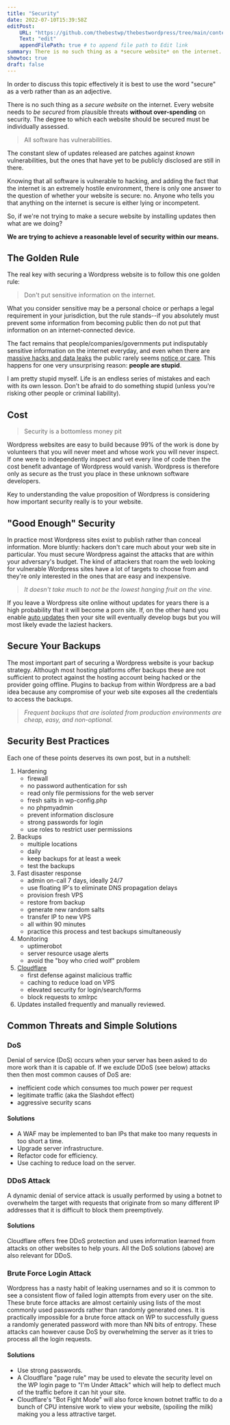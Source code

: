 ```yaml
---
title: "Security"
date: 2022-07-10T15:39:58Z
editPost:
    URL: "https://github.com/thebestwp/thebestwordpress/tree/main/content"
    Text: "edit"
    appendFilePath: true # to append file path to Edit link
summary: There is no such thing as a *secure website* on the internet.
showtoc: true
draft: false
---
```


In order to discuss this topic effectively it is best to use the word "secure" as a verb rather than as an adjective.

There is no such thing as a *secure website* on the internet.
Every website needs to *be secured* from plausible threats **without over-spending** on security.
The degree to which each website should be secured must be individually assessed.

> All software has vulnerabilities.

The constant slew of updates released are patches against *known* vulnerabilities, but the ones that have yet to be publicly disclosed are still in there.

Knowing that all software is vulnerable to hacking, and adding the fact that the internet is an extremely hostile environment, there is only one answer to the question of whether your website is secure: no.
Anyone who tells you that anything on the internet is secure is either lying or incompetent. 

So, if we're not trying to make a secure website by installing updates then what are we doing?

**We are trying to achieve a reasonable level of security within our means.**


## The Golden Rule
The real key with securing a Wordpress website is to follow this one golden rule:

> Don't put sensitive information on the internet.

What you consider sensitive may be a personal choice or perhaps a legal requirement in your jurisdiction, but the rule stands--if you absolutely must prevent some information from becoming public then do not put that information on an internet-connected device.

The fact remains that people/companies/governments put indisputably sensitive information on the internet everyday, and even when there are [massive hacks and data leaks](https://www.upguard.com/blog/biggest-data-breaches) the public rarely seems [notice or care](https://www.si.umich.edu/about-umsi/news/data-breaches-most-victims-unaware-when-shown-evidence-multiple-compromised).
This happens for one very unsurprising reason: **people are stupid**.

I am pretty stupid myself.
Life is an endless series of mistakes and each with its own lesson.
Don't be afraid to do something stupid (unless you're risking other people or criminal liability).

## Cost
> Security is a bottomless money pit

Wordpress websites are easy to build because 99% of the work is done by volunteers that you will never meet and whose work you will never inspect.
If one were to independently inspect and vet every line of code then the cost benefit advantage of Wordpress would vanish.
Wordpress is therefore only as secure as the trust you place in these unknown software developers.

Key to understanding the value proposition of Wordpress is considering how important security really is to your website.

## "Good Enough" Security
In practice most Wordpress sites exist to publish rather than conceal information.
More bluntly: hackers don't care much about your web site in particular. 
You must secure Wordpress against the attacks that are within your adversary's budget.
The kind of attackers that roam the web looking for vulnerable Wordpress sites have a lot of targets to choose from and they're only interested in the ones that are easy and inexpensive.

> *It doesn't take much to not be the lowest hanging fruit on the vine.*

If you leave a Wordpress site online without updates for years there is a high probability that it will become a porn site.
If, on the other hand you enable [auto updates](/posts/updates) then your site will eventually develop bugs but you will most likely evade the laziest hackers.

## Secure Your Backups
The most important part of securing a Wordpress website is your backup strategy.
Although most hosting platforms offer backups these are not sufficient to protect against the hosting account being hacked or the provider going offline.
Plugins to backup from within Wordpress are a bad idea because any compromise of your web site exposes all the credentials to access the backups.

> *Frequent backups that are isolated from production environments are cheap, easy, and non-optional.*


## Security Best Practices
Each one of these points deserves its own post, but in a nutshell:
1. Hardening
    - firewall
    - no password authentication for ssh
    - read only file permissions for the web server
    - fresh salts in wp-config.php
    - no phpmyadmin
    - prevent information disclosure
    - strong passwords for login
    - use roles to restrict user permissions
1. Backups
    - multiple locations
    - daily
    - keep backups for at least a week
    - test the backups
1. Fast disaster response
    - admin on-call 7 days, ideally 24/7 
    - use floating IP's to eliminate DNS propagation delays
    - provision fresh VPS 
    - restore from backup
    - generate new random salts
    - transfer IP to new VPS
    - all within 90 minutes
    - practice this process and test backups simultaneously
1. Monitoring
    - uptimerobot
    - server resource usage alerts
    - avoid the "boy who cried wolf" problem
1. [Cloudflare](/posts/cloudflare)
    - first defense against malicious traffic
    - caching to reduce load on VPS
    - elevated security for login/search/forms
    - block requests to xmlrpc
1. Updates installed frequently and manually reviewed.

## Common Threats and Simple Solutions

### DoS
Denial of service (DoS) occurs when your server has been asked to do more work than it is capable of.
If we exclude DDoS (see below) attacks then then most common causes of DoS are: 
- inefficient code which consumes too much power per request
- legitimate traffic (aka the Slashdot effect)
- aggressive security scans

#### Solutions
- A WAF may be implemented to ban IPs that make too many requests in too short a time.
- Upgrade server infrastructure.
- Refactor code for efficiency.
- Use caching to reduce load on the server.


### DDoS Attack
A dynamic denial of service attack is usually performed by using a botnet to overwhelm the target with requests that originate from so many different IP addresses that it is difficult to block them preemptively.

#### Solutions
Cloudflare offers free DDoS protection and uses information learned from attacks on other websites to help yours.
All the DoS solutions (above) are also relevant for DDoS.


### Brute Force Login Attack
Wordpress has a nasty habit of leaking usernames and so it is common to see a consistent flow of failed login attempts from every user on the site.
These brute force attacks are almost certainly using lists of the most commonly used passwords rather than randomly generated ones.
It is practically impossible for a brute force attack on WP to successfully guess a randomly generated password with more than NN bits of entropy. 
These attacks can however cause DoS by overwhelming the server as it tries to process all the login requests.

#### Solutions
- Use strong passwords.
- A Cloudflare "page rule" may be used to elevate the security level on the WP login page to "I'm Under Attack" which will help to deflect much of the traffic before it can hit your site.
- Cloudflare's "Bot Fight Mode" will also force known botnet traffic to do a bunch of CPU intensive work to view your website, (spoiling the milk) making you a less attractive target.

